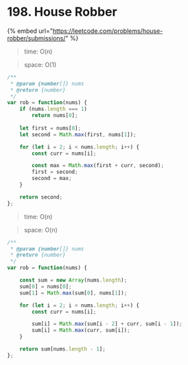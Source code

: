 # 198. House Robber



{% embed url="https://leetcode.com/problems/house-robber/submissions/" %}

> time: O(n)

> space: O(1)

```jsx
/**
 * @param {number[]} nums
 * @return {number}
 */
var rob = function(nums) {
    if (nums.length === 1) 
        return nums[0];
    
    let first = nums[0];
    let second = Math.max(first, nums[1]);

    for (let i = 2; i < nums.length; i++) {
        const curr = nums[i];

        const max = Math.max(first + curr, second);
        first = second;
        second = max;
    }

    return second;
};
```

> time: O(n)

> space: O(n)

```jsx
/**
 * @param {number[]} nums
 * @return {number}
 */
var rob = function(nums) {

    const sum = new Array(nums.length);
    sum[0] = nums[0];
    sum[1] = Math.max(sum[0], nums[1]);

    for (let i = 2; i < nums.length; i++) {
        const curr = nums[i];

        sum[i] = Math.max(sum[i - 2] + curr, sum[i - 1]);
        sum[i] = Math.max(curr, sum[i]);
    }

    return sum[nums.length - 1];
};
```
